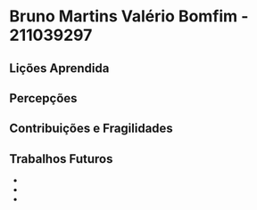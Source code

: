 # Bruno Martins Valério Bomfim - 211039297

## Lições Aprendida




## Percepções




## Contribuições e Fragilidades



##  Trabalhos Futuros

- 
- 
- 